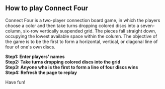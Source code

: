 ## How to play Connect Four

Connect Four is a two-player connection board game, in which the players choose a color and then take turns dropping colored discs into a seven-column, six-row vertically suspended grid. The pieces fall straight down, occupying the lowest available space within the column. The objective of the game is to be the first to form a horizontal, vertical, or diagonal line of four of one's own discs. 


<strong>Step1: Enter players' names<br>
Step2: Take turns dropping colored discs into the grid<br>
Step3: Anyone who is the first to form a line of four discs wins<br>
Step4: Refresh the page to replay</strong><br>
  
Have fun!
